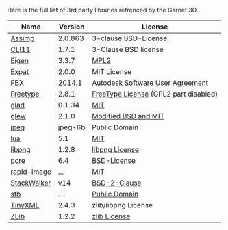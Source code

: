 Here is the full list of 3rd party libraries refrenced by the Garnet 3D.

| Name | Version | License |
| - | - | - |
| [Assimp](https://github.com/assimp/assimp) | 2.0.863 | 3-clause BSD-License |
| [CLI11]((https://github.com/CLIUtils/CLI11)) | 1.7.1 | 3-Clause BSD license |
| [Eigen](http://eigen.tuxfamily.org) | 3.3.7 | [MPL2](https://www.mozilla.org/en-US/MPL/2.0/) |
| [Expat](https://libexpat.github.io/) | 2.0.0 | MIT License |
| [FBX](https://aps.autodesk.com/developer/overview/fbx-sdk) | 2014.1 | [Autodesk Software User Agreement](fbx/2014.1/License.rtf) |
| [Freetype](http://www.freetype.org) | 2.8.1 | [FreeType License](https://gitlab.freedesktop.org/freetype/freetype/-/blob/master/docs/FTL.TXT) (GPL2 part disabled) |
| [glad](https://github.com/Dav1dde/glad) | 0.1.34 | [MIT](https://github.com/Dav1dde/glad/blob/glad2/LICENSE) |
| [glew](http://glew.sourceforge.net) | 2.1.0 | [Modified BSD and MIT](https://github.com/nigels-com/glew#copyright-and-licensing) |
| [jpeg](http://www.ijg.org) | jpeg-6b | Public Domain |
| [lua](http://www.lua.org) | 5.1 | [MIT](https://www.lua.org/license.html) |
| [libpng](http://www.libpng.org/pub/png/libpng.html) | 1.2.8 | [libpng License](http://www.libpng.org/pub/png/src/libpng-LICENSE.txt) |
| [pcre](http://www.pcre.org/) | 6.4 | [BSD-License](https://www.pcre.org/licence.txt) |
| [rapid-image](https://github.com/randomgraphics/rapid-image) | ... | [MIT](https://github.com/randomgraphics/rapid-image/blob/main/LICENSE) |
| [StackWalker]() | v14 | [BSD-2-Clause](src/StackWalker/LICENSE) |
| [stb](https://github.com/nothings/stb) | ... | [Public Domain](https://github.com/nothings/stb/blob/master/LICENSE) |
| [TinyXML](https://sourceforge.net/projects/tinyxml/) | 2.4.3 | zlib/libpng License |
| [ZLib](http://www.zlib.net/) | 1.2.2 | [zlib License](https://www.zlib.net/zlib_license.html) |
